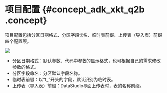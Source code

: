 # 项目配置 {#concept_adk_xkt_q2b .concept}

项目配置包括分区日期格式、分区字段命名、临时表前缀、上传表（导入表）前缀四个配置项。

![](http://static-aliyun-doc.oss-cn-hangzhou.aliyuncs.com/assets/img/16340/15367347978394_zh-CN.png)

-   分区日期格式：默认参数、代码中参数的显示格式，也可根据自己的需求修改参数的格式。
-   分区字段命名：分区默认字段名称。
-   临时表前缀：以“t\_”开头的字段，默认识别为临时表。
-   上传表（导入表）前缀：DataStudio界面上传表时，表的名称前缀。


